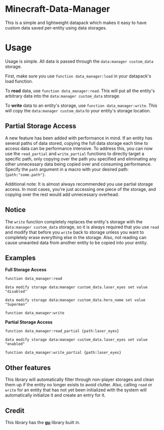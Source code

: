 # Minecraft-Data-Manager
This is a simple and lightweight datapack which makes it easy to have custom data saved per-entity using data storages.

# Usage
Usage is simple. All data is passed through the `data:manager custom_data` storage.

First, make sure you use `function data_manager:load` in your datapack's load function.

To **read** data, use `function data_manager:read`. This will put all the entity's arbitrary data into the `data:manager custom_data` storage.

To **write** data to an entity's storage, use `function data_manager:write`. This will copy the `data:manager custom_data` to your entity's storage location.

## Partial Storage Access
A new feature has been added with performance in mind. If an entity has several paths of data stored, copying the full data storage each time to access data can
be performance intensive. To address this, you can now use the `read_partial` and `write_partial` functions to directly target a specific path, only
copying over the path you specified and eliminating any other unnecessary data being copied over and consuming performance. 
Specify the `path` argument in a macro with your desired path: `{path:"some.path"}`.

Additional note: It is almost always recommended you use partial storage access. In most cases, you're just accessing one piece of the storage, and copying over the rest would add unnecessary overhead.

## Notice
The `write` function completely replaces the entity's storage with the `data:manager custom_data` storage, so it is always required that you use `read` and modify that before you `write` back to storage unless you want to completely erase everything else in the storage.
Also, not reading can cause unwanted data from another entity to be copied into your entity.

## Examples

**Full Storage Access**
```
function data_manager:read

data modify storage data:manager custom_data.laser_eyes set value "disabled"

data modify storage data:manager custom_data.hero_name set value "Superman"

function data_manager:write
```

**Partial Storage Access**
```
function data_manager:read_partial {path:laser_eyes}

data modify storage data:manager custom_data.laser_eyes set value "enabled"

function data_manager:write_partial {path:laser_eyes}
```

## Other features
This library will automatically filter through non-player storages and clean them up if the entity no longer exists to avoid clutter. Also, calling `read` or `write`
for an entity that has not yet been initialized with the system will automatically initialize it and create an entry for it.

## Credit
This library has the **[gu](https://github.com/gibbsly/gu)** library built in.
